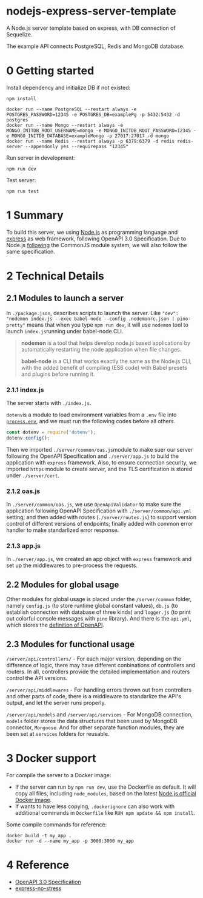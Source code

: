 # nodejs-express-server-template
A Node.js server template based on express, with DB connection of Sequelize.

The example API connects PostgreSQL, Redis and MongoDB database.

# 0 Getting started
Install dependency and initialize DB if not existed:

``` shell
npm install

docker run --name PostgreSQL --restart always -e POSTGRES_PASSWORD=12345 -e POSTGRES_DB=examplePg -p 5432:5432 -d postgres
docker run --name Mongo --restart always -e MONGO_INITDB_ROOT_USERNAME=mongo -e MONGO_INITDB_ROOT_PASSWORD=12345 -e MONGO_INITDB_DATABASE=exampleMongo -p 27017:27017 -d mongo
docker run --name Redis --restart always -p 6379:6379 -d redis redis-server --appendonly yes --requirepass "12345"
```

Run server in development:

```shell
npm run dev
```

Test server:

```shell
npm run test
```

# 1 Summary

To build this server, we using [Node.js](https://nodejs.org/) as programming language and [express](http://expressjs.com/) as web framework, following OpenAPI 3.0 Specification. Due to Node.js [following](https://nodejs.org/en/knowledge/getting-started/what-is-require/) the CommonJS module system, we will also follow the same specification.

# 2 Technical Details

## 2.1 Modules to launch a server

In `./package.json`, describes scripts to launch the server. Like `"dev": "nodemon index.js --exec babel-node --config .nodemonrc.json | pino-pretty"` means that when you type `npm run dev`, it will use `nodemon` tool to launch `index.js`running under babel-node CLI. 

> **nodemon** is a tool that helps develop node.js based applications by automatically restarting the node application when file changes.
>
> **babel-node** is a CLI that works exactly the same as the Node.js CLI, with the added benefit of compiling (ES6 code) with Babel presets and plugins before running it.

### 2.1.1 index.js

The server starts with `./index.js`.

`dotenv`is a module to load environment variables from a `.env` file into [`process.env`](https://nodejs.org/docs/latest/api/process.html#process_process_env), and we must run the following codes before all others.

```js
const dotenv = require('dotenv');
dotenv.config();
```

Then we imported `./server/common/oas.js`module to make suer our server following the OpenAPI Specification and `./server/app.js` to build the application with `express` framework. Also, to ensure connection security, we imported `https` module to create server, and the TLS certification is stored under `./server/cert`.

### 2.1.2 oas.js

In `./server/common/oas.js`, we use `OpenApiValidator` to make sure the application following OpenAPI Specification with `./server/common/api.yml` setting; and then added with routes (`./server/routes.js`) to support version control of different versions of endpoints; finally added with common error handler to make standarlized error response.

### 2.1.3 app.js

In `./server/app.js`, we created an app object with `express` framework and set up the middlewares to pre-process the requests. 

## 2.2 Modules for global usage

Other modules for global usage is placed under the `/server/common` folder, namely `config.js` (to store runtime global constant values), `db.js` (to establish connection with database of three kinds) and `logger.js` (to print out colorful console messages with `pino` library). And there is the `api.yml`, which stores the [definition of OpenAPI](https://swagger.io/docs/specification/basic-structure/). 

## 2.3 Modules for functional usage

`/server/api/controllers/` - For each major version, depending on the difference of logic, there may have different conbinations of controllers and routers. In all, controllers provide the detailed implementation and routers control the API versions.

`/server/api/middlewares` - For handling errors thrown out from controllers and other parts of code, there is a middleware to standarlize the API's output, and let the server runs properly.

`/server/api/models` and `/server/api/services` - For MongoDB connection, `models` folder stores the data structures that been used by MongoDB connector, `Mongoose`. And for other separate function modules, they are been set at `services` folders for reusable.

# 3 Docker support

For compile the server to a Docker image:

- If the server can run by `npm run dev`, use the Dockerfile as default. It will copy all files, including `node_modules`, based on the latest [Node.js official Docker image](https://hub.docker.com/_/node/).
- If wants to have less copying, `.dockerignore` can also work with additional commands in `Dockerfile` like `RUN npm update && npm install`.

Some compile commands for reference:

``` shell
docker build -t my_app .
docker run -d --name my_app -p 3000:3000 my_app
```

# 4 Reference

- [OpenAPI 3.0 Specification](https://swagger.io/specification/)
- [express-no-stress](https://github.com/cdimascio/generator-express-no-stress)

